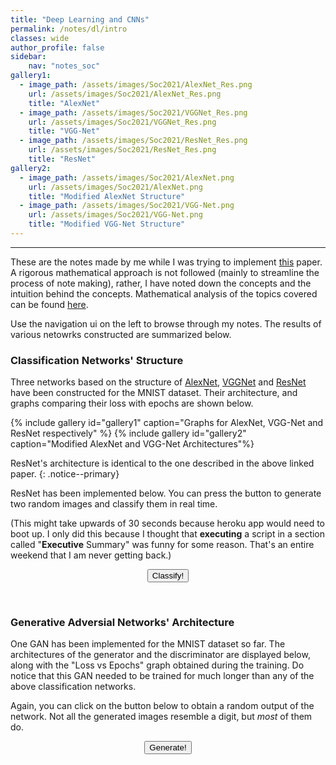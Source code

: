 ```yaml
---
title: "Deep Learning and CNNs"
permalink: /notes/dl/intro
classes: wide
author_profile: false
sidebar:
    nav: "notes_soc"
gallery1:
  - image_path: /assets/images/Soc2021/AlexNet_Res.png
    url: /assets/images/Soc2021/AlexNet_Res.png
    title: "AlexNet"
  - image_path: /assets/images/Soc2021/VGGNet_Res.png
    url: /assets/images/Soc2021/VGGNet_Res.png
    title: "VGG-Net"
  - image_path: /assets/images/Soc2021/ResNet_Res.png
    url: /assets/images/Soc2021/ResNet_Res.png
    title: "ResNet"
gallery2:
  - image_path: /assets/images/Soc2021/AlexNet.png
    url: /assets/images/Soc2021/AlexNet.png
    title: "Modified AlexNet Structure"
  - image_path: /assets/images/Soc2021/VGG-Net.png
    url: /assets/images/Soc2021/VGG-Net.png
    title: "Modified VGG-Net Structure"
---
```

<script type="text/javascript" src="https://code.jquery.com/jquery-1.7.1.min.js"></script>

<script type="text/x-mathjax-config">
  MathJax.Hub.Config({
    tex2jax: {
      inlineMath: [ ['$','$'], ["\\(","\\)"] ],
      processEscapes: true
    }
  });
</script>
<script type="text/javascript" async src="https://cdnjs.cloudflare.com/ajax/libs/mathjax/2.7.5/latest.js?config=TeX-MML-AM_CHTML" async></script>

---
These are the notes made by me while I was trying to implement [this](https://arxiv.org/pdf/1611.07004.pdf) paper. A rigorous mathematical approach is not followed (mainly to streamline the process of note making), rather, I have noted down the concepts and the intuition behind the concepts. Mathematical analysis of the topics covered can be found [here](/notes/dl/resources).

Use the navigation ui on the left to browse through my notes. The results of various netowrks constructed are summarized below.

### Classification Networks' Structure
Three networks based on the structure of [AlexNet](https://papers.nips.cc/paper/2012/file/c399862d3b9d6b76c8436e924a68c45b-Paper.pdf), [VGGNet](https://arxiv.org/pdf/1409.1556.pdf) and [ResNet](https://arxiv.org/pdf/1512.03385.pdf) have been constructed for the MNIST dataset. Their architecture, and graphs comparing their loss with epochs are shown below.

{% include gallery id="gallery1" caption="Graphs for AlexNet, VGG-Net and ResNet respectively" %}
{% include gallery id="gallery2" caption="Modified AlexNet and VGG-Net Architectures"%}

ResNet's architecture is identical to the one described in the above linked paper.
{: .notice--primary}

ResNet has been implemented below. You can press the button to generate two random images and classify them in real time.

(This might take upwards of 30 seconds because heroku app would need to boot up. I only did this because I thought that **executing** a script in a section called "**Executive** Summary" was funny for some reason. That's an entire weekend that I am never getting back.)

<img id="est_img" src="est_img" style="display: none;">
<img id="whut1" src="whut1" style="display: none;">
<div style="text-align: center;">
<button id="Class" class="exec" onClick="classify()"><span>Classify!</span></button>
</div>

&nbsp; 
### Generative Adversial Networks' Architecture

One GAN has been implemented for the MNIST dataset so far. The architectures of the generator and the discriminator are displayed below, along with the "Loss vs Epochs" graph obtained during the training. Do notice that this GAN needed to be trained for much longer than any of the above classification networks.

<!-- Architecture gallery add kro -->
<!-- Image of loss vs epochs for ~100 epochs -->

Again, you can click on the button below to obtain a random output of the network. Not all the generated images resemble a digit, but *most* of them do.

<img id="gen_img" src="gen_img" style="display: none;">
<img id="whut2" src="whut2" style="display: none;">
<div style="text-align: center;">
<button id="Gen" class="exec" onClick="generate()"><span>Generate!</span></button>
</div>

<script>
	var load = "/assets/images/spin.svg"
	function showPic1(){
		document.getElementById("whut1").src = load.replace('90x90', '225x225');
		document.getElementById("whut1").style.display='block';
		document.getElementById('whut1').style.marginLeft='auto';
		document.getElementById('whut1').style.marginRight='auto';
	}

	function showPic2(){
		document.getElementById("whut2").src = load.replace('90x90', '225x225');
		document.getElementById("whut2").style.display='block';
		document.getElementById('whut2').style.marginLeft='auto';
		document.getElementById('whut2').style.marginRight='auto';
	}

	function classify(){
		// Before the image loads
		showPic1()
		document.getElementById('est_img').style.display='none';
		document.getElementById("Gen").disabled = true;
		document.getElementById("Class").disabled = true;
		$.get("https://neural-nets.herokuapp.com/api/soc/class", function(data){
			document.getElementById("est_img").src = "data:image/png;base64, " + data.data;
			document.getElementById('est_img').style.display='block';
			document.getElementById('est_img').style.marginLeft='auto';
			document.getElementById('est_img').style.marginRight='auto';
			document.getElementById("whut1").style.display="none";
			document.getElementById("Gen").disabled = false;
			document.getElementById("Class").disabled = false;
		})
	}

	function generate(){
		// Before the image loads
		showPic2()
		document.getElementById('gen_img').style.display='none';
		document.getElementById("Gen").disabled = true;
		document.getElementById("Class").disabled = true;
		$.get("https://neural-nets.herokuapp.com/api/soc/gen", function(data){
			document.getElementById("gen_img").src = "data:image/png;base64, " + data.data;
			document.getElementById('gen_img').style.display='block';
			document.getElementById('gen_img').style.marginLeft='auto';
			document.getElementById('gen_img').style.marginRight='auto';
			document.getElementById("whut2").style.display="none";
			document.getElementById("Gen").disabled = false;
			document.getElementById("Class").disabled = false;
		})
	}
</script>